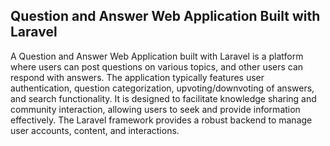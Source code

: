 ## Question and Answer Web Application Built with Laravel

A Question and Answer Web Application built with Laravel is a platform where users can post questions on various topics, and other users can respond with answers. The application typically features user authentication, question categorization, upvoting/downvoting of answers, and search functionality. It is designed to facilitate knowledge sharing and community interaction, allowing users to seek and provide information effectively. The Laravel framework provides a robust backend to manage user accounts, content, and interactions.


